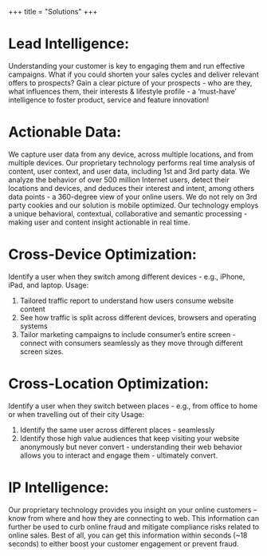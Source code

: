 +++
title = "Solutions"
+++

# Lead Intelligence:

<p>Understanding your customer is key to engaging them and run effective campaigns. What if you could shorten your sales cycles and deliver relevant offers to prospects? Gain a clear picture of your prospects - who are they, what influences them, their interests & lifestyle profile - a ‘must-have’ intelligence to foster product, service and feature innovation!</p>

# Actionable Data:

<p>We capture user data from any device, across multiple locations, and from multiple devices. Our proprietary technology performs real time analysis of content, user context, and user data, including 1st and 3rd party data. We analyze the behavior of over 500 million Internet users, detect their locations and devices, and deduces their interest and intent, among others data points - a 360-degree view of your online users. We do not rely on 3rd party cookies and our solution is mobile optimized. Our technology employs a unique behavioral, contextual, collaborative and semantic processing - making user and content insight actionable in real time.</p>

# Cross-Device Optimization:

Identify a user when they switch among different devices - e.g., iPhone, iPad, and laptop.
Usage:

1. Tailored traffic report to understand how users consume website content
2. See how traffic is split across different devices, browsers and operating systems
3. Tailor marketing campaigns to include consumer’s entire screen - connect with consumers seamlessly as they move through different screen sizes.

# Cross-Location Optimization:

Identify a user when they switch between places - e.g., from office to home or when travelling out of their city
Usage:

1. Identify the same user across different places - seamlessly
2. Identify those high value audiences that keep visiting your website anonymously but never convert - understanding their web behavior allows you to interact and engage them - ultimately convert.

# IP Intelligence:

<p>Our proprietary technology provides you insight on your online customers – know from where and how they are connecting to web. This information can further be used to curb online fraud and mitigate compliance risks related to online sales. Best of all, you can get this information within seconds (~18 seconds) to either boost your customer engagement or prevent fraud.</p>
